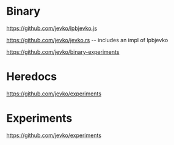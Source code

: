 # Binary

https://github.com/jevko/lpbjevko.js

https://github.com/jevko/jevko.rs -- includes an impl of lpbjevko

https://github.com/jevko/binary-experiments

# Heredocs

https://github.com/jevko/experiments


# Experiments

https://github.com/jevko/experiments